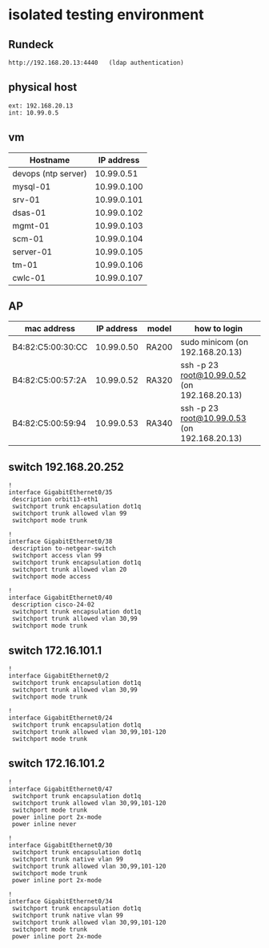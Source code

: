 # isolated testing environment

## Rundeck

  ```text
  http://192.168.20.13:4440   (ldap authentication)
  ```

## physical host

  ```text
  ext: 192.168.20.13
  int: 10.99.0.5
  ```

## vm
  | Hostname            | IP address  |
  | ------------------- | ----------- |
  | devops (ntp server) | 10.99.0.51  |
  | mysql-01            | 10.99.0.100 |
  | srv-01              | 10.99.0.101 |
  | dsas-01             | 10.99.0.102 |
  | mgmt-01             | 10.99.0.103 |
  | scm-01              | 10.99.0.104 |
  | server-01           | 10.99.0.105 |
  | tm-01               | 10.99.0.106 |
  | cwlc-01             | 10.99.0.107 |

## AP

| mac address       | IP address | model | how to login                                  |
| ----------------- | ---------- | ----- | --------------------------------------------- |
| B4:82:C5:00:30:CC | 10.99.0.50 | RA200 | sudo minicom (on 192.168.20.13)               |
| B4:82:C5:00:57:2A | 10.99.0.52 | RA320 | ssh -p 23 root@10.99.0.52  (on 192.168.20.13) |
| B4:82:C5:00:59:94 | 10.99.0.53 | RA340 | ssh -p 23 root@10.99.0.53  (on 192.168.20.13) |

## switch 192.168.20.252

  ```text
  !
  interface GigabitEthernet0/35
   description orbit13-eth1
   switchport trunk encapsulation dot1q
   switchport trunk allowed vlan 99
   switchport mode trunk
  
  !
  interface GigabitEthernet0/38
   description to-netgear-switch
   switchport access vlan 99
   switchport trunk encapsulation dot1q
   switchport trunk allowed vlan 20
   switchport mode access
  
  !
  interface GigabitEthernet0/40
   description cisco-24-02
   switchport trunk encapsulation dot1q
   switchport trunk allowed vlan 30,99
   switchport mode trunk
  ```

## switch 172.16.101.1
  ```text
  !
  interface GigabitEthernet0/2
   switchport trunk encapsulation dot1q
   switchport trunk allowed vlan 30,99
   switchport mode trunk
  
  !
  interface GigabitEthernet0/24
   switchport trunk encapsulation dot1q
   switchport trunk allowed vlan 30,99,101-120
   switchport mode trunk
  ```

## switch 172.16.101.2
  ```text
  !
  interface GigabitEthernet0/47
   switchport trunk encapsulation dot1q
   switchport trunk allowed vlan 30,99,101-120
   switchport mode trunk
   power inline port 2x-mode
   power inline never
  
  !
  interface GigabitEthernet0/30
   switchport trunk encapsulation dot1q
   switchport trunk native vlan 99
   switchport trunk allowed vlan 30,99,101-120
   switchport mode trunk
   power inline port 2x-mode
  
  !
  interface GigabitEthernet0/34
   switchport trunk encapsulation dot1q
   switchport trunk native vlan 99
   switchport trunk allowed vlan 30,99,101-120
   switchport mode trunk
   power inline port 2x-mode
  ```
